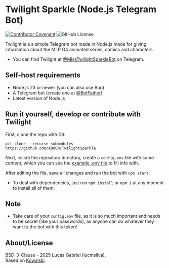 # Twilight Sparkle (Node.js Telegram Bot)
[![Contributor Covenant](https://img.shields.io/badge/Contributor%20Covenant-2.1-4baaaa.svg)](CODE_OF_CONDUCT.md)
![GitHub License](https://img.shields.io/github/license/ABOCN/TwilightSparkle)

Twilight is a a simple Telegram bot made in Node.js made for giving information about the MLP G4 animated series, comics and characters.
 - You can find Twilight at [@MissTwilightSparkleBot](https://t.me/MissTwilightSparkleBot) on Telegram.

## Self-host requirements
 - Node.js 23 or newer (you can also use Bun)
 - A Telegram bot (create one at [@BotFather](https://t.me/botfather))
 - Latest version of Node.js

## Run it yourself, develop or contribute with Twilight
First, clone the repo with Git:
```
git clone --recurse-submodules https://github.com/ABOCN/TwilightSparkle
```
Next, inside the repository directory, create a `config.env` file with some content, which you can see the [example .env file](config.env.example) to fill info with.

After editing the file, save all changes and run the bot with ``npm start``.
- To deal with dependencies, just run ``npm install`` or ``npm i`` at any moment to install all of them.

## Note
- Take care of your ``config.env`` file, as it is so much important and needs to be secret (like your passwords), as anyone can do whatever they want to the bot with this token!

## About/License
BSD-3-Clause - 2025 Lucas Gabriel (lucmsilva).\
Based on [Kowalski](https://github.com/ABOCN/TelegramBot).
